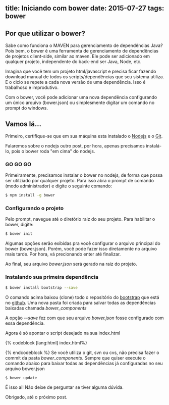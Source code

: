 ﻿title: Iniciando com bower
date: 2015-07-27
tags: bower
---
## Por que utilizar o bower?

Sabe como funciona o MAVEN para gerenciamento de dependências Java? Pois bem, o bower é uma ferramenta de gerenciamento de dependências de projetos client-side, similar ao maven. Ele pode ser adicionado em qualquer projeto, independente do back-end ser Java, Node, etc.

Imagina que você tem um projeto html/javascript e precisa ficar fazendo download manual de todos os scripts/dependências que seu sistema utiliza. E o ciclo se repete a cada nova versão de uma dependência. Isso é trabalhoso e improdutivo.

Com o bower, você pode adicionar uma nova dependência configurando um único arquivo (bower.json) ou simplesmente digitar um comando no prompt do windows.


## Vamos lá...

Primeiro, certifique-se que em sua máquina esta instalado o [Nodejs](https://nodejs.org/download/) e o [Git](https://git-scm.com/downloads).

Falaremos sobre o nodejs outro post, por hora, apenas precisamos instalá-lo, pois o bower roda "em cima" do nodejs.

### GO GO GO

Primeiramente, precisamos instalar o bower no nodejs, de forma que possa ser utilziado por qualquer projeto. Para isso abra o prompt de comando (modo administrador) e digite o seguinte comando:

``` bash
$ npm install -g bower
```

<!--more-->

### Configurando o projeto

Pelo prompt, navegue até o diretório raiz do seu projeto. Para habilitar o bower, digite:

``` bash
$ bower init
```

Algumas opções serão exibidas pra você configurar o arquivo principal do bower (bower.json). Porém, você pode fazer isso diretamente no arquivo mais tarde. Por hora, vá precionando enter até finalizar.

Ao final, seu arquivo <i>bower.json</i> será gerado na raiz do projeto.

### Instalando sua primeira dependência

``` bash
$ bower install bootstrap --save
```

O comando acima baixou (clone) todo o repositório do [bootstrap](getbootstrap.com) que está no [github](https://github.com/twbs/bootstrap). Uma nova pasta foi criada para salvar todas as dependências baixadas chamada <i>bower_components</i>

A opção <i>--save</i> fez com que seu arquivo <i>bower.json</i> fosse configurado com essa dependência. 

Agora é só apontar o script desejado na sua index.html

{% codeblock [lang:html] index.html%}
<link rel="stylesheet" href="bower_components/bootstrap/dist/css/bootstrap.min.css"/>
<link rel="stylesheet" href="bower_components/bootstrap/dist/css/bootstrap-theme.min.css"/>
{% endcodeblock %}
Se você utiliza o git, svn ou cvs, não precisa fazer o commit da pasta <i>bower_components</i>. Sempre que quiser execute o comando abaixo para baixar todas as dependências já configuradas no seu arquivo bower.json

``` bash
$ bower update
```

É isso ai! Não deixe de perguntar se tiver alguma dúvida. 

Obrigado, até o próximo post.